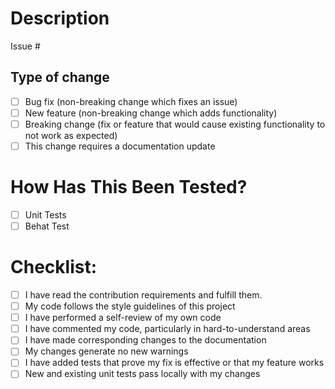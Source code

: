 # Description

<!-- Please include a summary of the change and which issue is fixed. Please also include relevant motivation and context. List any dependencies that are required for this change. -->

Issue # <!-- Please add issue id here -->
## Type of change

<!-- Please delete options that are not relevant. -->

- [ ] Bug fix (non-breaking change which fixes an issue)
- [ ] New feature (non-breaking change which adds functionality)
- [ ] Breaking change (fix or feature that would cause existing functionality to not work as expected)
- [ ] This change requires a documentation update

# How Has This Been Tested?

<!--  Please describe the tests that you ran to verify your changes. Provide instructions so we can reproduce. Please also list any relevant details for your test configuration -->

- [ ] Unit Tests
- [ ] Behat Test

# Checklist:
- [ ] I have read the contribution requirements and fulfill them.
- [ ] My code follows the style guidelines of this project
- [ ] I have performed a self-review of my own code
- [ ] I have commented my code, particularly in hard-to-understand areas
- [ ] I have made corresponding changes to the documentation
- [ ] My changes generate no new warnings
- [ ] I have added tests that prove my fix is effective or that my feature works
- [ ] New and existing unit tests pass locally with my changes
